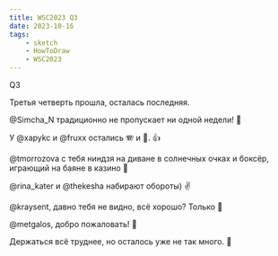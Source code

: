 ```yaml
---
title: WSC2023 Q3
date: 2023-10-16
tags:
    - sketch
    - HowToDraw
    - WSC2023
---
```


Q3

Третья четверть прошла, осталась последняя.

@Simcha_N традиционно не пропускает ни одной недели! 🤘

У @xapykc и @fruxx остались 🪗 и 🥊. 👍

@tmorrozova с тебя ниндзя на диване в солнечных очках и боксёр, играющий на баяне в казино 🤣

@rina_kater и @thekesha набирают обороты) ✌️

@kraysent, давно тебя не видно, всё хорошо? Только 🔑

@metgalos, добро пожаловать! 🌵

Держаться всё труднее, но осталось уже не так много. 🤞
